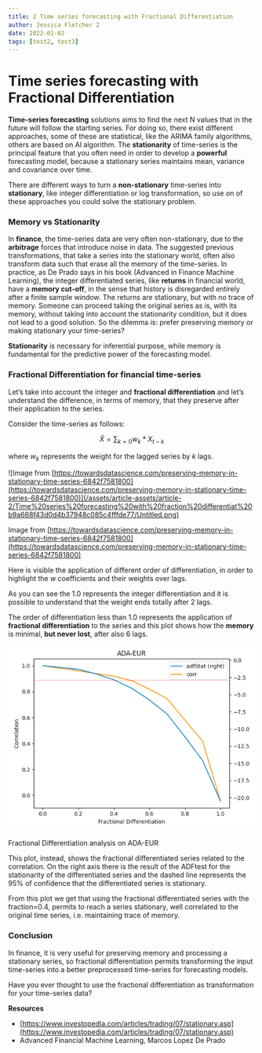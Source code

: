 ```yaml
---
title: 2 Time series forecasting with Fractional Differentiation
author: Jessica Fletcher 2
date: 2022-02-02
tags: [test2, test3]
---
```

# Time series forecasting with Fractional Differentiation

**Time-series forecasting** solutions aims to find the next N values that in the future will follow the starting series. For doing so, there exist different approaches, some of these are statistical, like the ARIMA family algorithms, others are based on AI algorithm. The **stationarity** of time-series is the principal feature that you often need in order to develop a **powerful** forecasting model, because a stationary series maintains mean, variance and covariance over time. 

There are different ways to turn a **non-stationary** time-series into **stationary**, like integer differentiation or log transformation, so use on of these approaches you could solve the stationary problem.

### **Memory vs Stationarity**

In **finance**, the time-series data are very often non-stationary, due to the **arbitrage** forces that introduce noise in data. The suggested previous transformations, that take a series into the stationary world, often also transform data such that erase all the memory of the time-series. In practice, as De Prado says in his book (Advanced in Finance Machine Learning), the integer differentiated series, like **returns** in financial world, have a **memory cut-off**, in the sense that history is disregarded entirely after a finite sample window. The returns are stationary, but with no trace of memory. Someone can proceed taking the original series as is, with its memory, without taking into account the stationarity condition, but it does not lead to a good solution. So the dilemma is: prefer preserving memory or making stationary your time-series?

**Stationarity** is necessary for inferential purpose, while memory is fundamental for the predictive power of the forecasting model.

### **Fractional Differentiation for financial time-series**

Let’s take into account the integer and **fractional differentiation** and let’s understand the difference, in terms of memory, that they preserve after their application to the series.

Consider the time-series as follows:

$$\hat{X} = \sum_{k=0}w_k * X_{t-k}$$

where $w_k$ represents the weight for the lagged series by $k$ lags.

![Image from [https://towardsdatascience.com/preserving-memory-in-stationary-time-series-6842f7581800](https://towardsdatascience.com/preserving-memory-in-stationary-time-series-6842f7581800)](/assets/article-assets/article-2/Time%20series%20forecasting%20with%20fraction%20differentiat%20b9a668f43d0d4b37948c085c4fffde77/Untitled.png)

Image from [https://towardsdatascience.com/preserving-memory-in-stationary-time-series-6842f7581800](https://towardsdatascience.com/preserving-memory-in-stationary-time-series-6842f7581800)

Here is visible the application of different order of differentiation, in order to highlight the $w$ coefficients and their weights over lags. 

As you can see the 1.0 represents the integer differentiation and it is possible to understand that the weight ends totally after 2 lags.

The order of differentiation less than 1.0 represents the application of **fractional differentiation** to the series and this plot shows how the **memory** is minimal, **but never lost**, after also 6 lags.

![Fractional Differentiation analysis on ADA-EUR](Time%20series%20forecasting%20with%20fraction%20differentiat%20b9a668f43d0d4b37948c085c4fffde77/Untitled%201.png)

Fractional Differentiation analysis on ADA-EUR

This plot, instead, shows the fractional differentiated series related to the correlation. On the right axis there is the result of the ADFtest for the stationarity of the differentiated series and the dashed line represents the 95% of confidence that the differentiated series is stationary.

From this plot we get that using the fractional differentiated series with the fraction=0.4, permits to reach a series stationary, well correlated to the original time series, i.e. maintaining trace of memory.

### **Conclusion**

In finance, it is very useful for preserving memory and processing a stationary series, so fractional differentiation permits transforming the input time-series into a better preprocessed time-series for forecasting models. 

Have you ever thought to use the fractional differentiation as transformation for your time-series data?

**Resources**

- [https://www.investopedia.com/articles/trading/07/stationary.asp](https://www.investopedia.com/articles/trading/07/stationary.asp)
- Advanced Financial Machine Learning, Marcos Lopez De Prado